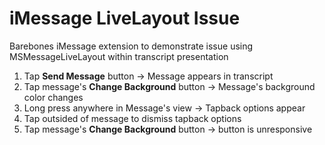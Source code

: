 # iMessage LiveLayout Issue
Barebones iMessage extension to demonstrate issue using MSMessageLiveLayout within transcript presentation
1. Tap **Send Message** button -> Message appears in transcript
2. Tap message's **Change Background** button -> Message's background color changes
3. Long press anywhere in Message's view -> Tapback options appear
4. Tap outsided of message to dismiss tapback options
5. Tap message's **Change Background** button -> button is unresponsive
